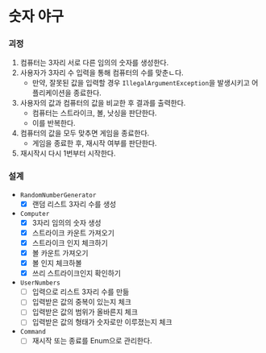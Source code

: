 # 숫자 야구

### 괴정

1. 컴퓨터는 3자리 서로 다른 임의의 숫자를 생성한다.
2. 사용자가 3자리 수 입력을 통해 컴퓨터의 수를 맞춘ㄴ다.
    - 만약, 잘못된 값을 입력할 경우 `IllegalArgumentException`을 발생시키고 어플리케이션을 종료한다.
3. 사용자의 값과 컴퓨터의 값을 비교한 후 결과를 출력한다.
    - 컴퓨터는 스트라이크, 볼, 낫싱을 판단한다.
    - 이를 반복한다.
4. 컴퓨터의 값을 모두 맞추면 게임을 종료한다.
    - 게임을 종료한 후, 재시작 여부를 판단한다.
5. 재시작시 다시 1번부터 시작한다.

### 설계

- `RandomNumberGenerator`
    - [x] 랜덤 리스트 3자리 수를 생성

- `Computer`
    - [x] 3자리 임의의 숫자 생성
    - [x] 스트라이크 카운트 가져오기
    - [x] 스트라이크 인지 체크하기
    - [x] 볼 카운트 가져오기
    - [x] 볼 인지 체크하볼
    - [x] 쓰리 스트라이크인지 확인하기

- `UserNumbers`
    - [ ] 입력으로 리스트 3자리 수를 만듦
    - [ ] 입력받은 값의 중복이 있는지 체크
    - [ ] 입력받은 값의 범위가 올바른지 체크
    - [ ] 입력받은 값의 형태가 숫자로만 이루졌는지 체크

- `Command`
    - [ ] 재시작 또는 종료를 Enum으로 관리한다.
